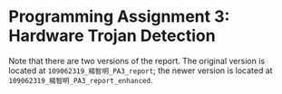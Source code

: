 # Programming Assignment 3: Hardware Trojan Detection

Note that there are two versions of the report. The original version is located at `109062319_楊智明_PA3_report`; the newer version is located at `109062319_楊智明_PA3_report_enhanced`.
